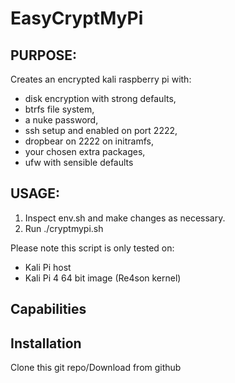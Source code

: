 # EasyCryptMyPi

## PURPOSE: 
Creates an encrypted kali raspberry pi with:
- disk encryption with strong defaults, 
- btrfs file system, 
- a nuke password,
- ssh setup and enabled on port 2222,
- dropbear on 2222 on initramfs,
- your chosen extra packages,
- ufw with sensible defaults

## USAGE: 

1. Inspect env.sh and make changes as necessary.
2. Run ./cryptmypi.sh
    
Please note this script is only tested on:
- Kali Pi host
- Kali Pi 4 64 bit image (Re4son kernel)

## Capabilities

## Installation
Clone this git repo/Download from github
